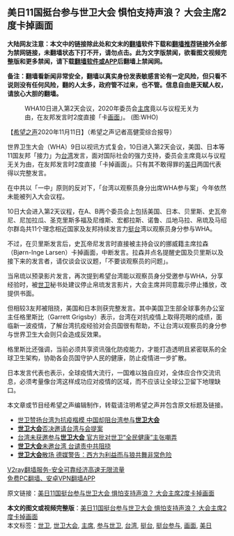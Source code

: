  <h2>美日11国挺台参与世卫大会 惧怕支持声浪？ 大会主席2度卡掉画面</h2> <p class="notice"><b>大陆网友注意：本文中的链接除此处和文末的<a href="https://github.com/bannedbook/fanqiang" >翻墙</a>软件下载和<a href="https://github.com/killgcd/justmysocks/blob/master/README.md">翻墙推荐</a>链接外全部为禁网链接，未翻墙状态下打不开，请勿点击。此为文字版禁闻，欲看图文视频完整版和更多禁闻，请下载<a href="https://github.com/bannedbook/fanqiang">翻墙软件或APP</a>后翻墙上禁闻网。</p><p>备注：翻墙看新闻非常安全，翻墙以真实身份发表敏感言论有一定风险，但只看不说则没有任何风险，翻的人太多，政府管不过来，也不管。信息自由是天赋人权，请放心大胆的翻墙。</b></p>  <div class="entry"> <figure><figcaption>WHA10日进入第2天会议，2020年委员会<a href="https://www.bannedbook.org/bnews/tag/%E4%B8%BB%E5%B8%AD/" class="st_tag internal_tag" rel="tag" title="标签 主席 下的日志">主席</a>竟以与议程无关为由，在友邦发言时2度直接「卡<a href="https://www.bannedbook.org/bnews/tag/%E7%94%BB%E9%9D%A2/" class="st_tag internal_tag" rel="tag" title="标签 画面 下的日志">画面</a>」。 (图:WHO)</figcaption></figure> <p>【<span class='wp_keywordlink_affiliate'><a href="https://www.soundofhope.org" title="希望之声" target="_blank">希望之声</a></span>2020年11月11日】（希望之声记者高健雯综合报导）</p> <p>世界卫生大会（WHA）9日以视讯方式复会，10日进入第2天会议，美国、日本等11国友邦「接力」为<a href="https://www.bannedbook.org/bnews/tag/%e5%8f%b0%e6%b9%be/" class="st_tag internal_tag" rel="tag" title="标签 台湾 下的日志">台湾</a>发言，面对国际社会的强力支持，委员会主席竟以与议程无关为由，在友邦发言时2度直接「卡掉画面」。只有其不敢得罪的<a href="https://www.bannedbook.org/bnews/tag/%E7%BE%8E%E6%97%A5/" class="st_tag internal_tag" rel="tag" title="标签 美日 下的日志">美日</a>两国代表得以完整发言。</p> <p>在中共以「一中」原则的反对下，「台湾以观察员身分出席WHA参与案」今年依然未能被列入大会议程。</p>  <p>10日大会进入第2天议程，在A、B两个委员会上包括美国、日本、贝里斯、史瓦帝尼、尼加拉瓜、圣克里斯多福及尼维斯、宏都拉斯、诺鲁、瓜地马拉、帛琉及马绍尔群岛共11个理念相近国家及友邦持续发言力<a href="https://www.bannedbook.org/bnews/tag/%E6%8C%BA%E5%8F%B0/" class="st_tag internal_tag" rel="tag" title="标签 挺台 下的日志">挺台</a>湾以观察员身分参与WHA。</p> <p>不过，在贝里斯发言后，史瓦帝尼发言时直接被主持会议的挪威籍主席拉森（Bjørn-Inge Larsen）卡掉画面，中断发言。拉森并点名提醒史国及贝里斯以及接下来的发言者，请仅谈会议议题，「不要谈观察员的问题」。</p> <p>当帛琉以预录影片发言，再次提到希望台湾能以观察员身分受邀参与WHA，分享经验时，被<a href="https://www.bannedbook.org/bnews/tag/%E4%B8%96%E5%8D%AB/" class="st_tag internal_tag" rel="tag" title="标签 世卫 下的日志">世卫</a>秘书处建议停止帛琉发言影片，大会主席并同意裁示停止播放，改提供书面。</p>  <p>但相较3友邦被阻挠，美国和日本则获完整发言。其中美国卫生部全球事务办公室主任格里斯比（Garrett Grigsby）表示，台湾在对抗疫情上取得亮眼的成绩，面临新一波疫情，了解台湾抗疫经验对会员国很有帮助，不让台湾以观察员的身分参与世界卫生大会则只会造成反效果。</p> <p>格里斯比还强调，当前必须共享资讯强化防疫能力，才能打造透明且紧密联系的全球卫生架构，协助各会员国守护人民的健康，防止疫情进一步扩散。</p> <p>日本发言代表也表示，全球疫情大流行，一国难以独自应对，全体应合作交流讯息，必须考量像台湾这样成功应对疫情的区域，而不应该让全球公卫留下地理缺口。</p>  <p>本文章或节目经希望之声编辑制作，转载请注明希望之声并包含原文标题及链接。</p> <ul class='op-related-articles' title='相关阅读'> <li><a href='https://www.bannedbook.org/bnews/ssgc/20201111/1429075.html' target='_blank'>世卫赞扬台湾为抗疫楷模 中国却阻台湾参与<b>世卫大会</b></a></li> <li><a href='https://www.bannedbook.org/bnews/headline/20201110/1428914.html' target='_blank'><b>世卫大会</b>否决邀请台湾与会提案</a></li> <li><a href='https://www.bannedbook.org/bnews/headline/20201110/1428472.html' target='_blank'>台湾未获邀参与<b>世卫大会</b> 官方批对世卫“全民健康”主张嘲弄</a></li> <li><a href='https://www.bannedbook.org/bnews/headline/20201110/1428456.html' target='_blank'><b>世卫大会</b>未邀台湾 台谴责中共阻挠</a></li> <li><a href='https://www.bannedbook.org/bnews/cbnews/20200522/1332531.html' target='_blank'><b>世卫大会</b>散场 德媒警告：西方为利益而与狼共舞非常危险</a></li> </ul> <p class="texttj"> <a href="https://www.bannedbook.org/forum23/topic22702.html" target="_blank">V2ray翻墙服务-安全可靠经济高速无限流量</a><br/> <a href="https://github.com/bannedbook/fanqiang/wiki/%E7%A6%81%E9%97%BB%E7%BD%91%E5%AE%89%E5%8D%93%E7%BF%BB%E5%A2%99%E6%96%B0%E9%97%BBAPP" target="_blank">免费PC翻墙、安卓VPN翻墙APP</a></p><p>原文链接：<a class="src_link"  href="https://www.soundofhope.org/post/441640" target="_blank">美日11国挺台参与世卫大会 惧怕支持声浪？ 大会主席2度卡掉画面</a></p><a name='sharetosocial'></a>       <div><b>本文的图文或视频完整版</b>：<a href='https://www.bannedbook.org/bnews/comments/20201111/1429441.html'>美日11国挺台参与世卫大会 惧怕支持声浪？ 大会主席2度卡掉画面</a></div>  </div><!--END ENTRY--> <div class="postfooter"> <div>本文标签：<a href="https://www.bannedbook.org/bnews/tag/%E4%B8%96%E5%8D%AB/" rel="tag">世卫</a>, <a href="https://www.bannedbook.org/bnews/tag/%E4%B8%96%E5%8D%AB%E5%A4%A7%E4%BC%9A/" rel="tag">世卫大会</a>, <a href="https://www.bannedbook.org/bnews/tag/%E4%B8%BB%E5%B8%AD/" rel="tag">主席</a>, <a href="https://www.bannedbook.org/bnews/tag/%E5%8F%82%E4%B8%8E%E4%B8%96%E5%8D%AB/" rel="tag">参与世卫</a>, <a href="https://www.bannedbook.org/bnews/tag/%e5%8f%b0%e6%b9%be/" rel="tag">台湾</a>, <a href="https://www.bannedbook.org/bnews/tag/%E6%8C%BA%E5%8F%B0/" rel="tag">挺台</a>, <a href="https://www.bannedbook.org/bnews/tag/%E6%8C%BA%E5%8F%B0%E5%8F%82%E4%B8%8E/" rel="tag">挺台参与</a>, <a href="https://www.bannedbook.org/bnews/tag/%E7%94%BB%E9%9D%A2/" rel="tag">画面</a>, <a href="https://www.bannedbook.org/bnews/tag/%E7%BE%8E%E6%97%A5/" rel="tag">美日</a></div>  </div><!--END POSTFOOTER--> 